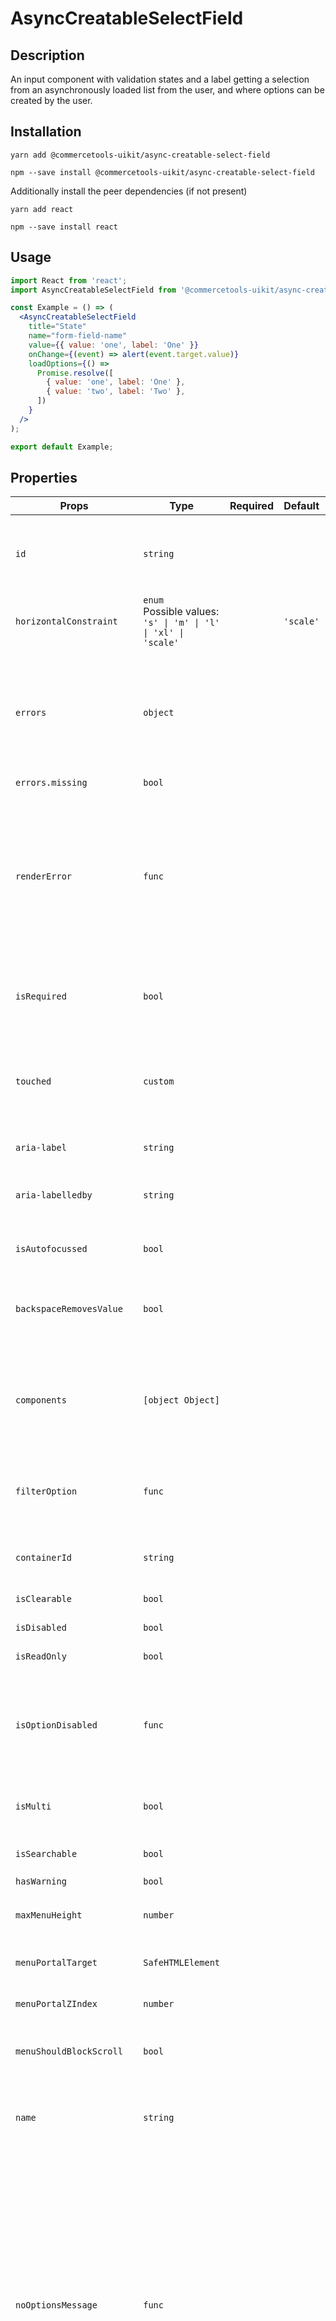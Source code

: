 <!-- THIS IS AN AUTOGENERATED FILE. DO NOT EDIT THIS FILE DIRECTLY. -->
<!-- This file is created by the `yarn generate-readme` script. -->

# AsyncCreatableSelectField

## Description

An input component with validation states and a label getting a selection from an asynchronously loaded list from the user, and where options can be created by the user.

## Installation

```
yarn add @commercetools-uikit/async-creatable-select-field
```

```
npm --save install @commercetools-uikit/async-creatable-select-field
```

Additionally install the peer dependencies (if not present)

```
yarn add react
```

```
npm --save install react
```

## Usage

```jsx
import React from 'react';
import AsyncCreatableSelectField from '@commercetools-uikit/async-creatable-select-field';

const Example = () => (
  <AsyncCreatableSelectField
    title="State"
    name="form-field-name"
    value={{ value: 'one', label: 'One' }}
    onChange={(event) => alert(event.target.value)}
    loadOptions={() =>
      Promise.resolve([
        { value: 'one', label: 'One' },
        { value: 'two', label: 'Two' },
      ])
    }
  />
);

export default Example;
```

## Properties

| Props                              | Type                                                                 | Required | Default   | Description                                                                                                                                                                                                                                                                                                                                     |
| ---------------------------------- | -------------------------------------------------------------------- | :------: | --------- | ----------------------------------------------------------------------------------------------------------------------------------------------------------------------------------------------------------------------------------------------------------------------------------------------------------------------------------------------- |
| `id`                               | `string`                                                             |          |           | Used as HTML id property. An id is auto-generated when it is not specified.                                                                                                                                                                                                                                                                     |
| `horizontalConstraint`             | `enum`<br>Possible values:<br>`'s' \| 'm' \| 'l' \| 'xl' \| 'scale'` |          | `'scale'` | Horizontal size limit of the input fields.                                                                                                                                                                                                                                                                                                      |
| `errors`                           | `object`                                                             |          |           | A map of errors. Error messages for known errors are rendered automatically.<br /> Unknown errors will be forwarded to `renderError`                                                                                                                                                                                                            |
| `errors.missing`                   | `bool`                                                               |          |           |                                                                                                                                                                                                                                                                                                                                                 |
| `renderError`                      | `func`                                                               |          |           | Called with custom errors. This function can return a message which will be wrapped in an ErrorMessage. It can also return null to show no error.<br /> Signature: `(key, error) => React.node`                                                                                                                                                 |
| `isRequired`                       | `bool`                                                               |          |           | Indicates if the value is required. Shows an the "required asterisk" if so.                                                                                                                                                                                                                                                                     |
| `touched`                          | `custom`                                                             |          |           | Indicates whether the field was touched. Errors will only be shown when the field was touched.                                                                                                                                                                                                                                                  |
| `aria-label`                       | `string`                                                             |          |           | Aria label (for assistive tech)                                                                                                                                                                                                                                                                                                                 |
| `aria-labelledby`                  | `string`                                                             |          |           | HTML ID of an element that should be used as the label (for assistive tech)                                                                                                                                                                                                                                                                     |
| `isAutofocussed`                   | `bool`                                                               |          |           | Focus the control when it is mounted                                                                                                                                                                                                                                                                                                            |
| `backspaceRemovesValue`            | `bool`                                                               |          |           | Remove the currently focused option when the user presses backspace                                                                                                                                                                                                                                                                             |
| `components`                       | `[object Object]`                                                    |          |           | Map of components to overwrite the default ones, see [what components you can override](https://react-select.com/components)                                                                                                                                                                                                                    |
| `filterOption`                     | `func`                                                               |          |           | Custom method to filter whether an option should be displayed in the menu                                                                                                                                                                                                                                                                       |
| `containerId`                      | `string`                                                             |          |           | The id to set on the SelectContainer component                                                                                                                                                                                                                                                                                                  |
| `isClearable`                      | `bool`                                                               |          |           | Is the select value clearable                                                                                                                                                                                                                                                                                                                   |
| `isDisabled`                       | `bool`                                                               |          |           | Is the select disabled                                                                                                                                                                                                                                                                                                                          |
| `isReadOnly`                       | `bool`                                                               |          |           | Is the select read-only                                                                                                                                                                                                                                                                                                                         |
| `isOptionDisabled`                 | `func`                                                               |          |           | Override the built-in logic to detect whether an option is disabled<br /> Signature: `(option, options) => boolean`                                                                                                                                                                                                                             |
| `isMulti`                          | `bool`                                                               |          |           | Support multiple selected options                                                                                                                                                                                                                                                                                                               |
| `isSearchable`                     | `bool`                                                               |          |           | Whether to enable search functionality                                                                                                                                                                                                                                                                                                          |
| `hasWarning`                       | `bool`                                                               |          |           |                                                                                                                                                                                                                                                                                                                                                 |
| `maxMenuHeight`                    | `number`                                                             |          |           | Maximum height of the menu before scrolling                                                                                                                                                                                                                                                                                                     |
| `menuPortalTarget`                 | `SafeHTMLElement`                                                    |          |           | Dom element to portal the select menu to                                                                                                                                                                                                                                                                                                        |
| `menuPortalZIndex`                 | `number`                                                             |          |           | z-index value for the menu portal                                                                                                                                                                                                                                                                                                               |
| `menuShouldBlockScroll`            | `bool`                                                               |          |           | whether the menu should block scroll while open                                                                                                                                                                                                                                                                                                 |
| `name`                             | `string`                                                             |          |           | Name of the HTML Input (optional - without this, no input will be rendered)                                                                                                                                                                                                                                                                     |
| `noOptionsMessage`                 | `func`                                                               |          |           | Can be used to render a custom value when there are no options (either because of no search results, or all options have been used, or there were none in the first place).<br/> Gets called with `{ inputValue: String }`. `inputValue` will be an empty string when no search text is present. <br /> Signature: `({ inputValue }) => string` |
| `onBlur`                           | `func`                                                               |          |           | Handle blur events on the control                                                                                                                                                                                                                                                                                                               |
| `onChange`                         | `func`                                                               |          |           | Called with a fake event when value changes.<br /> The event's `target.name` will be the name supplied in props. The event's `target.value` will hold the value. The value will be the selected option, or an array of options in case `isMulti` is `true`. <br /> Signature: `(event) => void`                                                 |
| `onFocus`                          | `func`                                                               |          |           | Handle focus events on the control                                                                                                                                                                                                                                                                                                              |
| `onInputChange`                    | `func`                                                               |          |           | Handle change events on the input                                                                                                                                                                                                                                                                                                               |
| `options`                          | `array`                                                              |          |           | Array of options that populate the select menu                                                                                                                                                                                                                                                                                                  |
| `options[]<shape>`                 | `object`                                                             |          |           |                                                                                                                                                                                                                                                                                                                                                 |
| `options[]<shape>.value`           | `string`                                                             |    ✅    |           |                                                                                                                                                                                                                                                                                                                                                 |
| `options[]<shape>.options`         | `array`                                                              |          |           |                                                                                                                                                                                                                                                                                                                                                 |
| `options[]<shape>.options[].value` | `string`                                                             |    ✅    |           |                                                                                                                                                                                                                                                                                                                                                 |
| `placeholder`                      | `string`                                                             |          |           | Placeholder text for the select value                                                                                                                                                                                                                                                                                                           |
| `tabIndex`                         | `string`                                                             |          |           | Sets the tabIndex attribute on the input                                                                                                                                                                                                                                                                                                        |
| `tabSelectsValue`                  | `bool`                                                               |          |           | Select the currently focused option when the user presses tab                                                                                                                                                                                                                                                                                   |
| `value`                            | `custom`                                                             |          |           | The value of the select; reflected by the selected option                                                                                                                                                                                                                                                                                       |
| `showOptionGroupDivider`           | `bool`                                                               |          |           |                                                                                                                                                                                                                                                                                                                                                 |
| `defaultOptions`                   | `<bool\|arrayOf>`                                                    |          |           | The default set of options to show before the user starts searching.<br/> When set to `true`, the results for `loadOptions('')` will be autoloaded.                                                                                                                                                                                             |
| `defaultOptions<arrayOf>`          | `array`                                                              |          |           |                                                                                                                                                                                                                                                                                                                                                 |
| `defaultOptions<arrayOf>[].value`  | `string`                                                             |    ✅    |           |                                                                                                                                                                                                                                                                                                                                                 |
| `loadOptions`                      | `func`                                                               |    ✅    |           | Function that returns a promise, which is the set of options to be used once the promise resolves.<br /> Signature: `(inputValue, callback) => void)) => Promise                                                                                                                                                                                | void`<br />`callback`can be called with`options` |
| `cacheOptions`                     | `any`                                                                |          |           | If cacheOptions is truthy, then the loaded data will be cached. The cache will remain until cacheOptions changes value.                                                                                                                                                                                                                         |
| `allowCreateWhileLoading`          | `bool`                                                               |          |           | Allow options to be created while the isLoading prop is true. Useful to prevent the "create new ..." option being displayed while async results are still being loaded.                                                                                                                                                                         |
| `formatCreateLabel`                | `func`                                                               |          |           | Gets the label for the "create new ..." option in the menu. Is given the current input value.                                                                                                                                                                                                                                                   |
| `isValidNewOption`                 | `func`                                                               |          |           | Determines whether the "create new ..." option should be displayed based on the current input value, select value and options array.                                                                                                                                                                                                            |
| `getNewOptionData`                 | `func`                                                               |          |           | Returns the data for the new option when it is created. Used to display the value, and is passed to onChange.                                                                                                                                                                                                                                   |
| `onCreateOption`                   | `func`                                                               |          |           | If provided, this will be called with the input value when a new option is created, and onChange will not be called. Use this when you need more control over what happens when new options are created.                                                                                                                                        |
| `createOptionPosition`             | `string`                                                             |          |           | Sets the position of the createOption element in your options list.                                                                                                                                                                                                                                                                             |
| `title`                            | `<string\|node>`                                                     |    ✅    |           | Title of the label                                                                                                                                                                                                                                                                                                                              |
| `hint`                             | `custom`                                                             |          |           | Hint for the label. Provides a supplementary but important information regarding the behaviour of the input (e.g warn about uniqueness of a field, when it can only be set once), whereas `description` can describe it in more depth. Can also receive a `hintIcon`.                                                                           |
| `description`                      | `<string\|node>`                                                     |          |           | Provides a description for the title.                                                                                                                                                                                                                                                                                                           |
| `onInfoButtonClick`                | `func`                                                               |          |           | Function called when info button is pressed.<br /> Info button will only be visible when this prop is passed. <br /> Signature: `(event) => void`                                                                                                                                                                                               |
| `hintIcon`                         | `node`                                                               |          |           | Icon to be displayed beside the hint text.<br /> Will only get rendered when `hint` is passed as well.                                                                                                                                                                                                                                          |
| `badge`                            | `node`                                                               |          |           | Badge to be displayed beside the label.<br /> Might be used to display additional information about the content of the field (E.g verified email)                                                                                                                                                                                               |
| `iconLeft`                         | `node`                                                               |          |           | Icon to display on the left of the placeholder text and selected value. Has no effect when isMulti is enabled.                                                                                                                                                                                                                                  |

## `data-*` props

The component further forwards all `data-` attributes to the underlying `AsyncCreatableSelectInput` component.

This input is built on top of [`react-select`](https://github.com/JedWatson/react-select) v2.
It supports mostly same properties as `react-select`. Behaviour for some props was changed, and support for others was dropped.

In case you need one of the currently excluded props, feel free to open a PR adding them.

## `errors`

This object is a key-value map. The `renderError` prop will be called for each entry with the key and the value. The return value will be rendered inside an `ErrorMessage` component underneath the input.

The `AsyncCreatableSelectField` supports some errors out of the box. Return `undefined` from `renderError` for these and the default errors will be shown instead. This prevents consumers from having to reimplement the same error messages for known errors while still keeping the flexibility of showing custom error messages for them.

When the `key` is known, and when the value is truthy, and when `renderError` returned `undefined` for that error entry, then the `AsyncCreatableSelectField` will render an appropriate error automatically.

Known error keys are:

- `missing`: tells the user that this field is required
